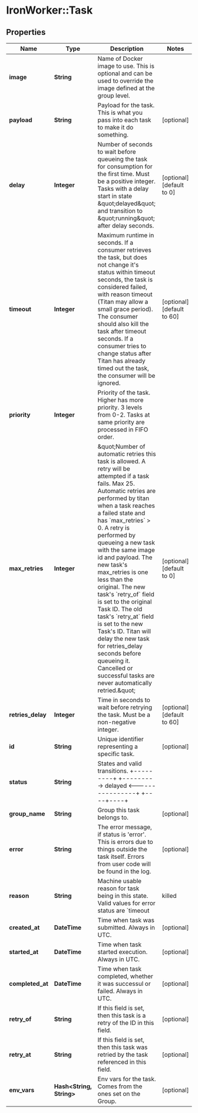 # IronWorker::Task

## Properties
Name | Type | Description | Notes
------------ | ------------- | ------------- | -------------
**image** | **String** | Name of Docker image to use. This is optional and can be used to override the image defined at the group level. | 
**payload** | **String** | Payload for the task. This is what you pass into each task to make it do something. | [optional] 
**delay** | **Integer** | Number of seconds to wait before queueing the task for consumption for the first time. Must be a positive integer. Tasks with a delay start in state \&quot;delayed\&quot; and transition to \&quot;running\&quot; after delay seconds. | [optional] [default to 0]
**timeout** | **Integer** | Maximum runtime in seconds. If a consumer retrieves the task, but does not change it&#39;s status within timeout seconds, the task is considered failed, with reason timeout (Titan may allow a small grace period). The consumer should also kill the task after timeout seconds. If a consumer tries to change status after Titan has already timed out the task, the consumer will be ignored.  | [optional] [default to 60]
**priority** | **Integer** | Priority of the task. Higher has more priority. 3 levels from 0-2. Tasks at same priority are processed in FIFO order. | 
**max_retries** | **Integer** | \&quot;Number of automatic retries this task is allowed.  A retry will be attempted if a task fails. Max 25. Automatic retries are performed by titan when a task reaches a failed state and has &#x60;max_retries&#x60; &gt; 0. A retry is performed by queueing a new task with the same image id and payload. The new task&#39;s max_retries is one less than the original. The new task&#39;s &#x60;retry_of&#x60; field is set to the original Task ID. The old task&#39;s &#x60;retry_at&#x60; field is set to the new Task&#39;s ID.  Titan will delay the new task for retries_delay seconds before queueing it. Cancelled or successful tasks are never automatically retried.\&quot;  | [optional] [default to 0]
**retries_delay** | **Integer** | Time in seconds to wait before retrying the task. Must be a non-negative integer. | [optional] [default to 60]
**id** | **String** | Unique identifier representing a specific task. | [optional] 
**status** | **String** | States and valid transitions.                   +---------+        +---------&gt; delayed &lt;----------------+                  +----+----+                |                       |                     |                       |                     |                  +----v----+                |        +---------&gt; queued  &lt;----------------+                  +----+----+                *                       |                     *                       |               retry * creates new task                  +----v----+                *                  | running |                *                  +--+-+-+--+                |           +---------|-|-|-----+-------------+       +---|---------+ | +-----|---------+   |       |   |           |       |         |   | +-----v---^-+      +--v-------^+     +--v---^-+ | success   |      | cancelled |     |  error | +-----------+      +-----------+     +--------+  * delayed - has a delay. * queued - Ready to be consumed when it&#39;s turn comes. * running - Currently consumed by a runner which will attempt to process it. * success - (or complete? success/error is common javascript terminology) * error - Something went wrong. In this case more information can be obtained   by inspecting the \&quot;reason\&quot; field.   - timeout   - killed - forcibly killed by worker due to resource restrictions or access     violations.   - bad_exit - exited with non-zero status due to program termination/crash. * cancelled - cancelled via API. More information in the reason field.   - client_request - Request was cancelled by a client.  | [optional] 
**group_name** | **String** | Group this task belongs to. | [optional] 
**error** | **String** | The error message, if status is &#39;error&#39;. This is errors due to things outside the task itself. Errors from user code will be found in the log. | [optional] 
**reason** | **String** | Machine usable reason for task being in this state. Valid values for error status are &#x60;timeout | killed | bad_exit&#x60;. Valid values for cancelled status are &#x60;client_request&#x60;. For everything else, this is undefined.  | [optional] 
**created_at** | **DateTime** | Time when task was submitted. Always in UTC. | [optional] 
**started_at** | **DateTime** | Time when task started execution. Always in UTC. | [optional] 
**completed_at** | **DateTime** | Time when task completed, whether it was successul or failed. Always in UTC. | [optional] 
**retry_of** | **String** | If this field is set, then this task is a retry of the ID in this field. | [optional] 
**retry_at** | **String** | If this field is set, then this task was retried by the task referenced in this field. | [optional] 
**env_vars** | **Hash&lt;String, String&gt;** | Env vars for the task. Comes from the ones set on the Group. | [optional] 


